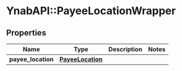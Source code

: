 # YnabAPI::PayeeLocationWrapper

## Properties
Name | Type | Description | Notes
------------ | ------------- | ------------- | -------------
**payee_location** | [**PayeeLocation**](PayeeLocation.md) |  | 


